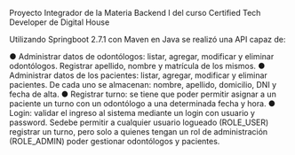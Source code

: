 Proyecto Integrador de la Materia Backend I del curso Certified Tech Developer de Digital House

Utilizando Springboot 2.7.1 con Maven en Java se realizó una API capaz de:

● Administrar datos de odontólogos: listar, agregar, modificar y eliminar odontólogos. Registrar apellido, nombre y matrícula de los mismos.
● Administrar datos de los pacientes: listar, agregar, modificar y eliminar pacientes. De cada uno se almacenan: nombre, apellido, domicilio, DNI y fecha de alta.
● Registrar turno: se tiene que poder permitir asignar a un paciente un turno con un odontólogo a una determinada fecha y hora.
● Login: validar el ingreso al sistema mediante un login con usuario y password. Sedebe permitir a cualquier usuario logueado (ROLE_USER) registrar un turno, pero solo a quienes tengan un rol de administración (ROLE_ADMIN) poder gestionar odontólogos y pacientes.
